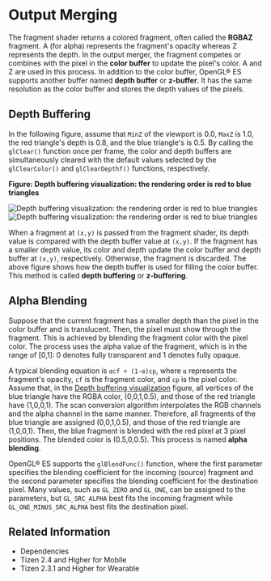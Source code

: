 # Output Merging


The fragment shader returns a colored fragment, often called the **RGBAZ** fragment. A (for alpha) represents the fragment's opacity whereas Z represents the depth. In the output merger, the fragment competes or combines with the pixel in the **color buffer** to update the pixel's color. A and Z are used in this process. In addition to the color buffer, OpenGL&reg; ES supports another buffer named **depth buffer** or **z-buffer**. It has the same resolution as the color buffer and stores the depth values of the pixels.

## Depth Buffering

In the following figure, assume that `MinZ` of the viewport is 0.0, `MaxZ` is 1.0, the red triangle's depth is 0.8, and the blue triangle's is 0.5. By calling the `glClear()` function once per frame, the color and depth buffers are simultaneously cleared with the default values selected by the `glClearColor()` and `glClearDepthf()` functions, respectively.

<a name="buffer"></a>
**Figure: Depth buffering visualization: the rendering order is red to blue triangles**

![Depth buffering visualization: the rendering order is red to blue triangles](./media/output_depth_buffer1.png) ![Depth buffering visualization: the rendering order is red to blue triangles](./media/output_depth_buffer2.png)

When a fragment at `(x,y)` is passed from the fragment shader, its depth value is compared with the depth buffer value at `(x,y)`. If the fragment has a smaller depth value, its color and depth update the color buffer and depth buffer at `(x,y)`, respectively. Otherwise, the fragment is discarded. The above figure shows how the depth buffer is used for filling the color buffer. This method is called **depth buffering** or **z-buffering**.

## Alpha Blending

Suppose that the current fragment has a smaller depth than the pixel in the color buffer and is translucent. Then, the pixel must show through the fragment. This is achieved by blending the fragment color with the pixel color. The process uses the alpha value of the fragment, which is in the range of [0,1]: 0 denotes fully transparent and 1 denotes fully opaque.

A typical blending equation is `αcf + (1-α)cp`, where `α` represents the fragment's opacity, `cf` is the fragment color, and `cp` is the pixel color. Assume that, in the [Depth buffering visualization](#buffer) figure, all vertices of the blue triangle have the RGBA color, (0,0,1,0.5), and those of the red triangle have (1,0,0,1). The scan conversion algorithm interpolates the RGB channels and the alpha channel in the same manner. Therefore, all fragments of the blue triangle are assigned (0,0,1,0.5), and those of the red triangle are (1,0,0,1). Then, the blue fragment is blended with the red pixel at 3 pixel positions. The blended color is (0.5,0,0.5). This process is named **alpha blending**.

OpenGL&reg; ES supports the `glBlendFunc()` function, where the first parameter specifies the blending coefficient for the incoming (source) fragment and the second parameter specifies the blending coefficient for the destination pixel. Many values, such as `GL_ZERO` and `GL_ONE`, can be assigned to the parameters, but `GL_SRC_ALPHA` best fits the incoming fragment while `GL_ONE_MINUS_SRC_ALPHA` best fits the destination pixel.

## Related Information
- Dependencies
 - Tizen 2.4 and Higher for Mobile
 - Tizen 2.3.1 and Higher for Wearable
